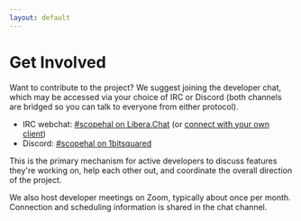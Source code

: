```yaml
---
layout: default
---
```


# Get Involved

Want to contribute to the project? We suggest joining the developer chat, which may be accessed via your choice of IRC or Discord (both channels are bridged so you can talk to everyone from either protocol).

* IRC webchat: [\#scopehal on Libera.Chat](https://web.libera.chat/#scopehal) (or [connect with your own client](ircs://irc.libera.chat:6697/scopehal))
* Discord: [\#scopehal on 1bitsquared](https://discord.gg/URuN2BuGwG)

This is the primary mechanism for active developers to discuss features they're working on, help each other out, and coordinate the overall direction of the project.

We also host developer meetings on Zoom, typically about once per month. Connection and scheduling information is shared in the chat channel.
